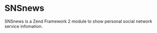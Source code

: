 SNSnews
=======

SNSnews is a Zend Framework 2 module to show personal social network service infomation.
